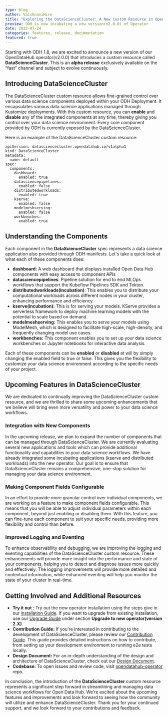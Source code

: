 ```yaml
---
type: blog
author: VaishnaviHire
title: "Exploring the DataScienceCluster: A New Custom Resource in OpenDataHub(incubation)"
preview: ODH is now incubating a new version(v2.0.0) of Operator
date: 2023-07-24
categories: features, release, documentation
featured: true
---
```


Starting with ODH 1.8, we are excited to announce a new version of our OpenDataHub operator(v2.0.0) that introduces a 
custom resource called **DataScienceCluster**.  This is an **alpha release** exclusively available on the “fast” channel
and subject to evolve continuously.

## Introducing DataScienceCluster

The DataScienceCluster custom resource allows fine-grained control over various data science components deployed within
your ODH Deployment. It encapsulates various data science applications managed through Kustomize deployments. With this 
custom resource, you can **enable** and **disable** any of the integrated components at any time, thereby giving you 
control over your data science environment. Every core component provided by ODH is currently exposed by the
DataScienceCluster.

Here is an example of the DataScienceCluster custom resource:
```
apiVersion: datasciencecluster.opendatahub.io/v1alpha1
kind: DataScienceCluster
metadata:
  name: default
spec:
  components:
    dashboard:
      enabled: true
    datasciencepipelines:
      enabled: false
    distributedworkloads:
      enabled: true
    kserve:
      enabled: false
    modelmeshserving:
      enabled: false
    workbenches:
      enabled: true
```
## Understanding the Components

Each component in the **DataScienceCluster** spec represents a data science application also provided through ODH
manifests. Let's take a quick look at what each of these components does:

- **dashboard**: A web dashboard that displays installed Open Data Hub components with easy access to component APIs
- **datasciencepipelines**: Pipeline solution for end to end MLOps workflows that support the Kubeflow Pipelines SDK and Tekton.
- **distributedworkloads(incubation)**: This enables you to distribute your computational workloads across different nodes in your cluster, enhancing performance and efficiency.
- **kserve(incubation):** This is for serving your models. KServe provides a serverless framework to deploy machine learning models with the potential to scale based on demand.
- **modelmeshserving:** This enables you to serve your models using ModelMesh, which is designed to facilitate high-scale, high-density, and frequently changing model use cases.
- **workbenches:** This component enables you to set up your data science workbenches or Jupyter notebooks for interactive data analysis.


Each of these components can be **enabled** or **disabled** at will by simply changing the enabled field to true or false. 
This gives you the flexibility to customize your data science environment according to the specific needs of your project.

## Upcoming Features in DataScienceCluster

We are dedicated to continually improving the DataScienceCluster custom resource, and we are thrilled to share some 
upcoming enhancements that we believe will bring even more versatility and power to your data science workflows.

### Integration with New Components
In the upcoming release, we plan to expand the number of components that can be managed through DataScienceCluster. 
We are currently evaluating several new applications and tools which can provide additional functionality and capabilities
to your data science workflows. We have already integrated some incubating applications (kserve and distributed workloads)
into the new operator. Our goal is to ensure that DataScienceCluster remains a comprehensive, one-stop solution for managing
your data science environment.

### Making Component Fields Configurable
In an effort to provide more granular control over individual components, we are working on a feature to make component
fields configurable. This means that you will be able to adjust individual parameters within each component, beyond just
enabling or disabling them. With this feature, you can fine-tune each component to suit your specific needs, providing 
more flexibility and control than before. 

### Improved Logging and Eventing
To enhance observability and debugging, we are improving the logging and eventing capabilities of the DataScienceCluster
custom resource. These enhancements will provide more insight into the performance and state of your components, helping
you to detect and diagnose issues more quickly and effectively. The logging improvements will provide more detailed and
contextual information, while enhanced eventing will help you monitor the state of your cluster in real-time.


## Getting Involved and Additional Resources

- **Try it out** : Try out the new operator installation using the steps give in our [installation Guide](https://opendatahub.io/docs/quick-installation-new-operator/#installing-the-new-open-data-hub-operator). 
If you want to upgrade from existing installation, use our [Upgrade Guide](https://opendatahub.io/docs/quick-installation/) 
under section **Upgrade to new operator(version 2.X)**.
- **Contribution Guide:** If you're interested in contributing to the development of DataScienceCluster, please review
our [Contribution Guide](https://github.com/opendatahub-io/opendatahub-operator/blob/feature-rearchitecture/README.md#developer-guide). This guide provides detailed instructions on how to contribute, from setting up your development
environment to running e2e tests locally.
- **Design Document:** For an in-depth understanding of the design and architecture of DataScienceCluster, check out our
[Design Document](https://github.com/opendatahub-io/opendatahub-operator/blob/feature-rearchitecture/docs/DESIGN.md). 
- **Codebase:** To open issues and review code, visit [opendatahub-operator](https://github.com/opendatahub-io/opendatahub-operator/tree/feature-rearchitecture) repo.

In conclusion, the introduction of the **DataScienceCluster** custom resource represents a significant step forward in
streamlining and managing data science workflows for Open Data Hub. We're excited about the upcoming features and 
improvements and look forward to seeing how the community will utilize and enhance DataScienceCluster.
Thank you for your continued support, and we look forward to your contributions and feedback. 
